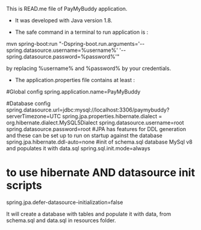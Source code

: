 This is READ.me file of PayMyBuddy application.


- It was developed with Java version 1.8.


- The safe command in a terminal to run application is :

mvn spring-boot:run "-Dspring-boot.run.arguments='--spring.datasource.username=%username%' '--spring.datasource.password=%password%'"

by replacing %username% and %password% by your credentials.


- The application.properties file contains at least :

#Global config
spring.application.name=PayMyBuddy

#Database config
spring.datasource.url=jdbc:mysql://localhost:3306/paymybuddy?serverTimezone=UTC
spring.jpa.properties.hibernate.dialect = org.hibernate.dialect.MySQL5Dialect
spring.datasource.username=root
spring.datasource.password=root
#JPA has features for DDL generation and these can be set up to run on startup against the database
spring.jpa.hibernate.ddl-auto=none
#init of schema.sql database MySql v8 and populates it with data.sql
spring.sql.init.mode=always
# to use hibernate AND datasource init scripts
spring.jpa.defer-datasource-initialization=false


It will create a database with tables and populate it with data, from schema.sql and data.sql in resources folder.


